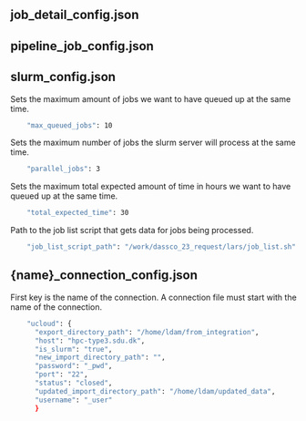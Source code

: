 ## job_detail_config.json

## pipeline_job_config.json

## slurm_config.json
Sets the maximum amount of jobs we want to have queued up at the same time.
```bash
    "max_queued_jobs": 10
```
Sets the maximum number of jobs the slurm server will process at the same time. 
```bash
    "parallel_jobs": 3
```
Sets the maximum total expected amount of time in hours we want to have queued up at the same time.
```bash
    "total_expected_time": 30
```
Path to the job list script that gets data for jobs being processed. 
```bash
    "job_list_script_path": "/work/dassco_23_request/lars/job_list.sh"
```

## {name}_connection_config.json

First key is the name of the connection. A connection file must start with the name of the connection.
```bash
    "ucloud": {
      "export_directory_path": "/home/ldam/from_integration",
      "host": "hpc-type3.sdu.dk",
      "is_slurm": "true",
      "new_import_directory_path": "",
      "password": "_pwd",
      "port": "22",
      "status": "closed",
      "updated_import_directory_path": "/home/ldam/updated_data",
      "username": "_user"
      }
```
